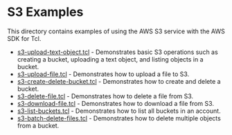 # S3 Examples

This directory contains examples of using the AWS S3 service with the AWS SDK for Tcl.

* [s3-upload-text-object.tcl](s3-upload-text-object.tcl) - Demonstrates basic S3 operations such as creating a bucket, uploading a text object, and listing objects in a bucket.
* [s3-upload-file.tcl](s3-upload-file.tcl) - Demonstrates how to upload a file to S3.
* [s3-create-delete-bucket.tcl](s3-create-delete-bucket.tcl) - Demonstrates how to create and delete a bucket.
* [s3-delete-file.tcl](s3-delete-file.tcl) - Demonstrates how to delete a file from S3.
* [s3-download-file.tcl](s3-download-file.tcl) - Demonstrates how to download a file from S3.
* [s3-list-buckets.tcl](s3-list-buckets.tcl) - Demonstrates how to list all buckets in an account.
* [s3-batch-delete-files.tcl](s3-batch-delete-files.tcl) - Demonstrates how to delete multiple objects from a bucket.